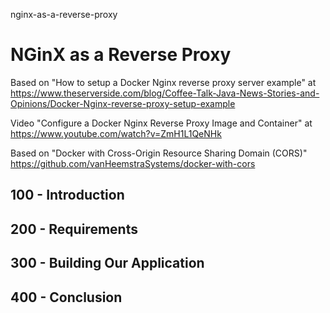 nginx-as-a-reverse-proxy
# NGinX as a Reverse Proxy

Based on "How to setup a Docker Nginx reverse proxy server example" at https://www.theserverside.com/blog/Coffee-Talk-Java-News-Stories-and-Opinions/Docker-Nginx-reverse-proxy-setup-example

Video "Configure a Docker Nginx Reverse Proxy Image and Container" at https://www.youtube.com/watch?v=ZmH1L1QeNHk 

Based on "Docker with Cross-Origin Resource Sharing Domain (CORS)" https://github.com/vanHeemstraSystems/docker-with-cors

## 100 - Introduction

## 200 - Requirements

## 300 - Building Our Application

## 400 - Conclusion
